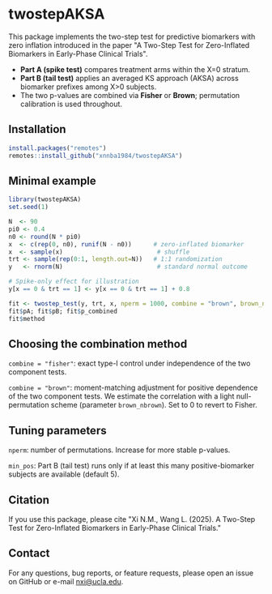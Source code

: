 # twostepAKSA

This package implements the two-step test for predictive biomarkers with zero inflation introduced in the paper "A Two-Step Test for Zero-Inflated Biomarkers in Early-Phase Clinical Trials".
- **Part A (spike test)** compares treatment arms within the X=0 stratum.
- **Part B (tail test)** applies an averaged KS approach (AKSA) across biomarker prefixes among X>0 subjects.
- The two p-values are combined via **Fisher** or **Brown**; permutation calibration is used throughout.

## Installation

```r
install.packages("remotes")
remotes::install_github("xnnba1984/twostepAKSA")
```

## Minimal example

```r
library(twostepAKSA)
set.seed(1)

N  <- 90
pi0 <- 0.4
n0 <- round(N * pi0)
x  <- c(rep(0, n0), runif(N - n0))      # zero-inflated biomarker
x  <- sample(x)                          # shuffle
trt <- sample(rep(0:1, length.out=N))   # 1:1 randomization
y   <- rnorm(N)                          # standard normal outcome

# Spike-only effect for illustration
y[x == 0 & trt == 1] <- y[x == 0 & trt == 1] + 0.8

fit <- twostep_test(y, trt, x, nperm = 1000, combine = "brown", brown_nbrown = 200, seed = 123)
fit$pA; fit$pB; fit$p_combined
fit$method
```

## Choosing the combination method
```combine = "fisher"```: exact type-I control under independence of the two component tests.

```combine = "brown"```: moment-matching adjustment for positive dependence of the two component tests. We estimate the correlation with a light null-permutation scheme (parameter ```brown_nbrown```). Set to 0 to revert to Fisher.

## Tuning parameters
```nperm```: number of permutations. Increase for more stable p-values.

```min_pos```: Part B (tail test) runs only if at least this many positive-biomarker subjects are available (default 5).

## Citation
If you use this package, please cite "Xi N.M., Wang L. (2025). A Two-Step Test for Zero-Inflated Biomarkers in Early-Phase Clinical Trials."

## Contact
For any questions, bug reports, or feature requests, please open an issue on GitHub or e-mail nxi@ucla.edu.
